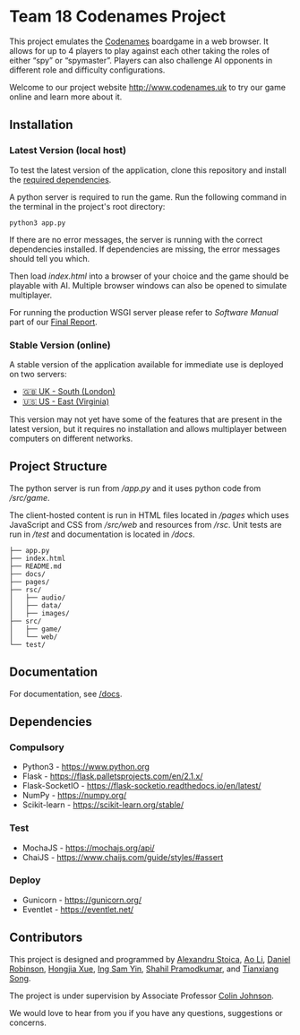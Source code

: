 # Team 18 Codenames Project
This project emulates the [Codenames](https://en.wikipedia.org/wiki/Codenames_(board_game)) boardgame in a web browser. It allows for up to 4 players to play against each other taking the roles of either “spy” or “spymaster”. Players can also challenge AI opponents in different role and difficulty configurations.

Welcome to our project website http://www.codenames.uk to try our game online and learn more about it.

## Installation
### Latest Version (local host)
To test the latest version of the application, clone this repository and install the [required dependencies](#dependencies).

A python server is required to run the game. Run the following command in the terminal in the project's root directory:
``` 
python3 app.py
```
If there are no error messages, the server is running with the correct dependencies installed. If dependencies are missing, the error messages should tell you which.

Then load _index.html_ into a browser of your choice and the game should be playable with AI. Multiple browser windows can also be opened to simulate multiplayer.

For running the production WSGI server please refer to _Software Manual_ part of our [Final Report](/docs/Final%20Report.pdf).

### Stable Version (online)
A stable version of the application available for immediate use is deployed on two servers:
- [🇬🇧 UK - South (London)](http://178.128.33.85/codenames/)
- [🇺🇸 US - East (Virginia)](http://3.83.45.21/games/team18_project/)

This version may not yet have some of the features that are present in the latest version, but it requires no installation and allows multiplayer between computers on different networks.

## Project Structure
The python server is run from _/app.py_ and it uses python code from _/src/game_.

The client-hosted content is run in HTML files located in _/pages_ which uses JavaScript and CSS from _/src/web_ and resources from _/rsc_.
Unit tests are run in _/test_ and documentation is located in _/docs_.
```
├── app.py
├── index.html
├── README.md
├── docs/ 
├── pages/
├── rsc/
│   ├── audio/
│   ├── data/
│   ├── images/
├── src/
│   ├── game/
│   └── web/
└── test/
```

## Documentation
For documentation, see [/docs](/docs/).

## Dependencies
### Compulsory
-   Python3 - https://www.python.org
-	Flask - https://flask.palletsprojects.com/en/2.1.x/
-	Flask-SocketIO - https://flask-socketio.readthedocs.io/en/latest/
-	NumPy - https://numpy.org/
-	Scikit-learn - https://scikit-learn.org/stable/
### Test
-	MochaJS - https://mochajs.org/api/
-	ChaiJS - https://www.chaijs.com/guide/styles/#assert
### Deploy
-	Gunicorn - https://gunicorn.org/
-	Eventlet - https://eventlet.net/

## Contributors
This project is designed and programmed by [Alexandru Stoica](https://projects.cs.nott.ac.uk/psyas13), [Ao Li](https://projects.cs.nott.ac.uk/scyal3), [Daniel Robinson](https://projects.cs.nott.ac.uk/psydr2), [Hongjia Xue](https://projects.cs.nott.ac.uk/scyhx5), [Ing Sam Yin](https://projects.cs.nott.ac.uk/hfysi2), [Shahil Pramodkumar](https://projects.cs.nott.ac.uk/psysp7), and [Tianxiang Song](https://projects.cs.nott.ac.uk/scyts1).

The project is under supervision by Associate Professor [Colin Johnson](https://www.nottingham.ac.uk/computerscience/people/colin.johnson).

We would love to hear from you if you have any questions, suggestions or concerns.